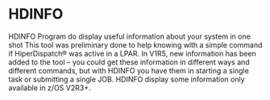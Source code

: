 # HDINFO
HDINFO Program do display useful information about your system in one shot
This tool was preliminary done to help knowing with a simple command if HiperDispatch® was active in a LPAR.
In V1R5, new information has been added to the tool – you could get these information in different ways and different commands, but with HDINFO you have them in starting a single task or submitting a single JOB.
HDINFO display some information only available in z/OS V2R3+.

